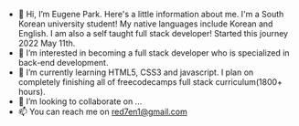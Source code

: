 - 👋 Hi, I’m Eugene Park. Here's a little information about me. I'm a South Korean university student! My native languages include Korean and English. I am also a self taught full stack developer! Started this journey 2022 May 11th.
- 👀 I’m interested in becoming a full stack developer who is specialized in back-end development.
- 🌱 I’m currently learning HTML5, CSS3 and javascript. I plan on completely finishing all of freecodecamps full stack curriculum(1800+ hours).
- 💞️ I’m looking to collaborate on ...
- 📫 You can reach me on red7en1@gmail.com

<!---
red7en1/red7en1 is a ✨ special ✨ repository because its `README.md` (this file) appears on your GitHub profile.
You can click the Preview link to take a look at your changes.
--->
